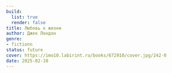```yaml
---
build:
  list: true
  render: false
title: Любовь к жизни
author: Джек Лондон
genre:
- fictionn
status: future
cover: https://imo10.labirint.ru/books/672910/cover.jpg/242-0
date: 2025-02-10
---
```


